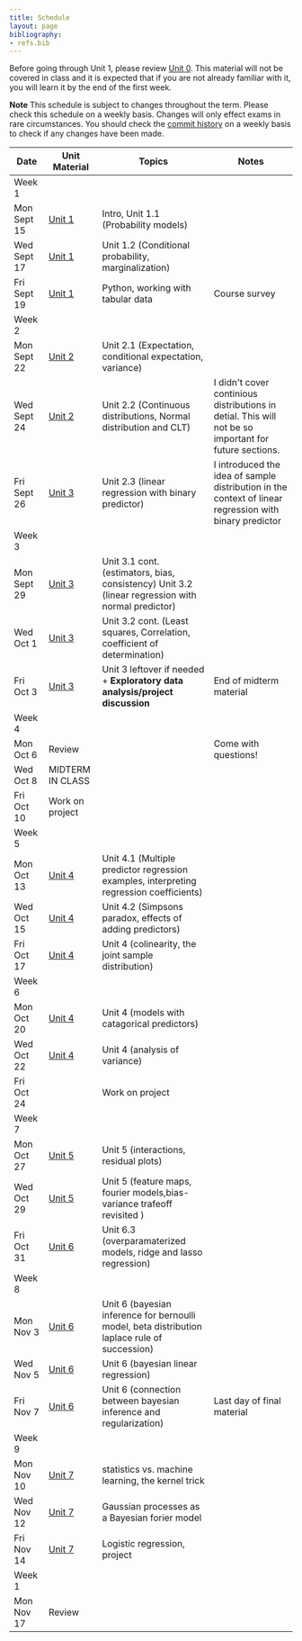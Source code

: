 ```yaml
---
title: Schedule
layout: page
bibliography:
- refs.bib
---
```


Before going through Unit 1, please review [Unit 0](../unit0/index.html). This material will not be covered in class and it is expected that if you are not already familiar with it, you will learn it by the end of the first week.

**Note** This schedule is subject to changes throughout the term. Please check this schedule on a weekly basis. Changes will only effect exams in rare circumstances. You should check the [commit history](https://github.com/elevien/math50_2025/commits/main/) on a weekly basis to check if any changes have been made. 


| Date       | Unit Material       | Topics | Notes |
|------------|------------|--------|-------------|
| Week 1 || | | 
| Mon Sept 15 | [Unit 1](../unit1/index.html) | Intro, Unit 1.1 (Probability models) |  |
| Wed Sept 17 | [Unit 1](../unit1/index.html) | Unit 1.2 (Conditional probability, marginalization) |  |
| Fri Sept 19 | [Unit 1](../unit1/index.html) | Python, working with tabular data | Course survey |
| Week 2 || | | 
| Mon Sept 22 | [Unit 2](../unit2/index.html) | Unit 2.1 (Expectation, conditional expectation, variance) |  |
| Wed Sept 24 | [Unit 2](../unit2/index.html)  | Unit 2.2 (Continuous distributions, Normal distribution and CLT) | I didn't cover continious distributions in detial. This will not be so important for future sections.  |
| Fri Sept 26 | [Unit 3](../unit2/index.html) | Unit 2.3 (linear regression with binary predictor)|  I introduced the idea of sample distribution in the context of linear regression with binary predictor|
| Week 3 || | | 
| Mon Sept 29 | [Unit 3](../unit3/index.html) | Unit 3.1 cont. (estimators, bias, consistency)  Unit 3.2 (linear regression with normal predictor)  |  |
| Wed Oct 1   | [Unit 3](../unit3/index.html) | Unit 3.2 cont. (Least squares, Correlation, coefficient of determination) |  |
| Fri Oct 3   | [Unit 3](../unit3/index.html)| Unit 3 leftover if needed + **Exploratory data analysis/project discussion** | End of midterm material |
| Week 4 || | | 
| Mon Oct 6   | Review | | Come with questions! |
| Wed Oct 8   | MIDTERM IN CLASS |  |  |
| Fri Oct 10  | Work on project |  |  |
| Week 5 || | | 
| Mon Oct 13  | [Unit 4](../unit4/index.html) | Unit 4.1 (Multiple predictor regression examples, interpreting regression coefficients) |  |
| Wed Oct 15  | [Unit 4](../unit4/index.html) | Unit 4.2 (Simpsons paradox, effects of adding predictors)  |  |
| Fri Oct 17  | [Unit 4](../unit4/index.html) | Unit 4 (colinearity, the joint sample distribution) |  |
| Week 6 || | | 
| Mon Oct 20  | [Unit 4](../unit4/index.html) | Unit 4 (models with catagorical predictors) |  |
| Wed Oct 22  | [Unit 4](../unit4/index.html) | Unit 4 (analysis of variance)  |  |
| Fri Oct 24  | | Work on project  |  | [project]({{ '/project/' | relative_url }}) progress (on canvas)
| Week 7 || | | 
| Mon Oct 27  | [Unit 5](../unit5/index.html) | Unit 5 (interactions, residual plots)   |  |
| Wed Oct 29  | [Unit 5](../unit5/index.html) | Unit 5 (feature maps, fourier models,bias-variance trafeoff revisited )  |  |
| Fri Oct 31  | [Unit 6](../unit6/index.html) | Unit 6.3  (overparamaterized models, ridge and lasso regression) |  |
| Week 8 || | | 
| Mon Nov 3   | [Unit 6](../unit6/index.html) | Unit 6 (bayesian inference for bernoulli model, beta distribution laplace rule of succession) |  |
| Wed Nov 5   | [Unit 6](../unit6/index.html) | Unit 6 (bayesian linear regression) |   |
| Fri Nov 7   | [Unit 6](../unit6/index.html) | Unit 6 (connection between bayesian inference and regularization)| Last day of final material|
| Week 9 || | | 
| Mon Nov 10  | [Unit 7](../unit7/index.html) | statistics vs. machine learning,  the kernel trick|  |
| Wed Nov 12  | [Unit 7](../unit7/index.html) | Gaussian processes as a Bayesian forier model |  |
| Fri Nov 14  | [Unit 7](../unit7/index.html) | Logistic regression, project|  |
| Week 1 || | | 
| Mon Nov 17  | Review | |  |
